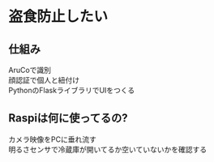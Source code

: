 # 盗食防止したい

## 仕組み
AruCoで識別  
顔認証で個人と紐付け  
PythonのFlaskライブラリでUIをつくる  

## Raspiは何に使ってるの?
カメラ映像をPCに垂れ流す  
明るさセンサで冷蔵庫が開いてるか空いていないかを確認する  